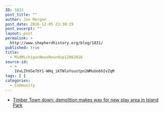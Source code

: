 ```yaml
---
ID: 1831
post_title: ""
author: Jon Morgan
post_date: 2016-12-05 23:30:29
post_excerpt: ""
layout: post
permalink: >
  http://www.shepherdhistory.org/blog/1831/
published: true
title:
  - MidMichiganNewsRoundup12062016
source-id:
  - >
    1VvLZhVGe7bY1-WHq_iKTNloYuustpn2WMuUo6hIvZqM
tags: [ ]
categories:
  - Community
---
```

* [Timber Town down: demolition makes way for new play area in Island Park](http://www.themorningsun.com/general-news/20161205/timber-town-down-demolition-makes-way-for-new-play-area-in-island-park)